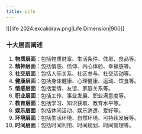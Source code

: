 ```yaml
---
title: Life
---
```


![[life 2024.excalidraw.png|Life Dimension|900]]
### 十大层面阐述

1. **物质层面**：包括物质财富、生活条件、住房、食品等。
2. **精神层面**：包括情感、信仰、内心体验、幸福感等。
3. **社交层面**：包括人际关系、社区参与、社交活动等。
4. **健康层面**：包括身体健康、心理健康、运动、饮食等。
5. **情感层面**：包括爱情、友谊、家庭关系等。
6. **职业层面**：包括工作、事业发展、职业满意度等。
7. **教育层面**：包括学习、知识获取、教育水平等。
8. **娱乐层面**：包括休闲活动、娱乐消遣、爱好等。
9. **环境层面**：包括生活环境、自然环境、可持续发展等。
10. **时间层面**：包括时间利用、时间规划、时间管理等。
